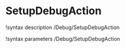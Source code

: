 <!-- MOOSE Documentation Stub: Remove this when content is added. -->

# SetupDebugAction

!syntax description /Debug/SetupDebugAction

!syntax parameters /Debug/SetupDebugAction
